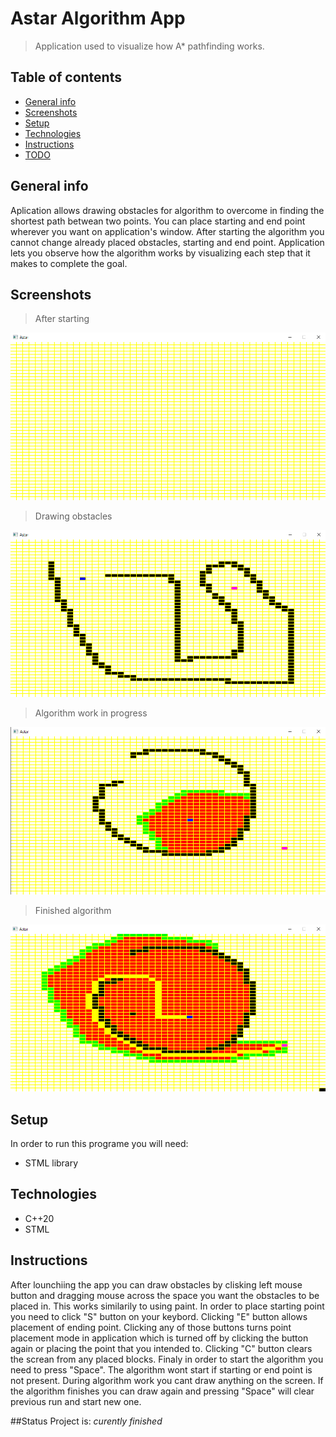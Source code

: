 # Astar Algorithm App
> Application used to visualize how A* pathfinding works.

## Table of contents
* [General info](#general-info)
* [Screenshots](#screenshots)
* [Setup](#setup)
* [Technologies](#technologies)
* [Instructions](#instructions)
* [TODO](#todo)

## General info
Aplication allows drawing obstacles for algorithm to overcome in finding the shortest path betwean two points. You can place 
starting and end point wherever you want on application's window. After starting the algorithm you cannot change already placed 
obstacles, starting and end point. Application lets you observe how the algorithm works by visualizing each step that it makes to complete 
the goal.

## Screenshots
>After starting

![start](Screenshots/start.png)

>Drawing obstacles

![drawing](Screenshots/drawing.png)

>Algorithm work in progress

![working](Screenshots/working.png)

>Finished algorithm

![finished](Screenshots/finished.png)

## Setup
In order to run this programe you will need:
* STML library

## Technologies
* C++20
* STML

## Instructions
After lounchiing the app you can draw obstacles by clisking left mouse button and dragging mouse across the space you want the obstacles to be placed in. This works similarily to using paint.
In order to place starting point you need to click "S" button on your keybord. Clicking "E" button allows placement of ending point. Clicking any of those buttons turns point placement mode in application 
which is turned off by clicking the button again or placing the point that you intended to. Clicking "C" button clears the screan from any placed blocks. Finaly in order to start the algorithm you need to 
press "Space". The algorithm wont start if starting or end point is not present. During algorithm work you cant draw anything on the screen. If the algorithm finishes you can draw again and pressing "Space" 
will clear previous run and start new one.

##Status
Project is: _curently finished_

